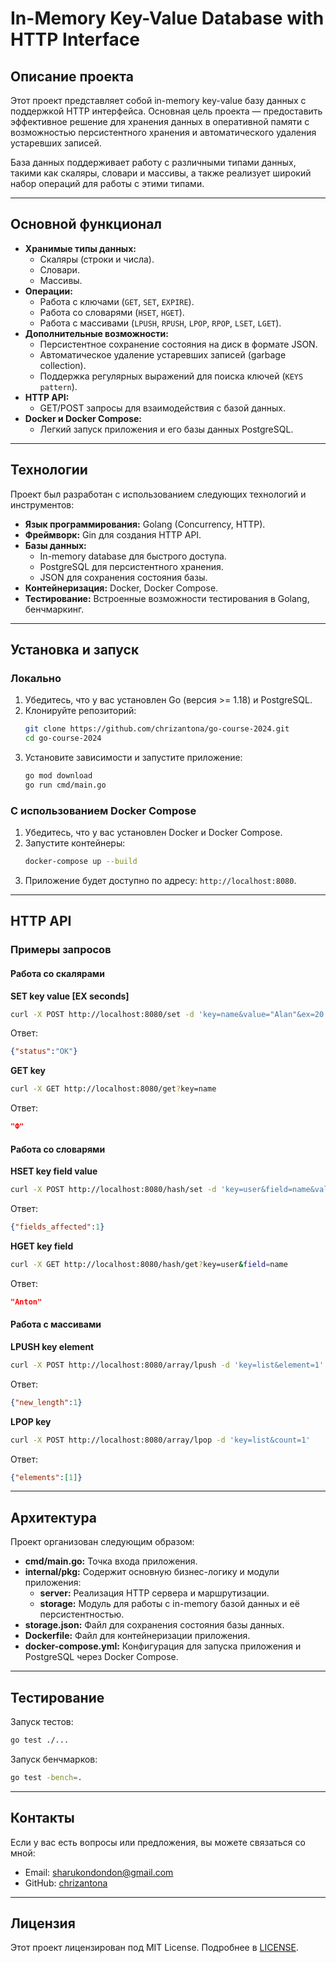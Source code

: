 # In-Memory Key-Value Database with HTTP Interface

## Описание проекта

Этот проект представляет собой in-memory key-value базу данных с поддержкой HTTP интерфейса. Основная цель проекта — предоставить эффективное решение для хранения данных в оперативной памяти с возможностью персистентного хранения и автоматического удаления устаревших записей.

База данных поддерживает работу с различными типами данных, такими как скаляры, словари и массивы, а также реализует широкий набор операций для работы с этими типами.

---

## Основной функционал

- **Хранимые типы данных:**
  - Скаляры (строки и числа).
  - Словари.
  - Массивы.
- **Операции:**
  - Работа с ключами (`GET`, `SET`, `EXPIRE`).
  - Работа со словарями (`HSET`, `HGET`).
  - Работа с массивами (`LPUSH`, `RPUSH`, `LPOP`, `RPOP`, `LSET`, `LGET`).
- **Дополнительные возможности:**
  - Персистентное сохранение состояния на диск в формате JSON.
  - Автоматическое удаление устаревших записей (garbage collection).
  - Поддержка регулярных выражений для поиска ключей (`KEYS pattern`).
- **HTTP API:**
  - GET/POST запросы для взаимодействия с базой данных.
- **Docker и Docker Compose:**
  - Легкий запуск приложения и его базы данных PostgreSQL.

---

## Технологии

Проект был разработан с использованием следующих технологий и инструментов:

- **Язык программирования:** Golang (Concurrency, HTTP).
- **Фреймворк:** Gin для создания HTTP API.
- **Базы данных:**
  - In-memory database для быстрого доступа.
  - PostgreSQL для персистентного хранения.
  - JSON для сохранения состояния базы.
- **Контейнеризация:** Docker, Docker Compose.
- **Тестирование:** Встроенные возможности тестирования в Golang, бенчмаркинг.

---

## Установка и запуск

### Локально

1. Убедитесь, что у вас установлен Go (версия >= 1.18) и PostgreSQL.
2. Клонируйте репозиторий:
   ```bash
   git clone https://github.com/chrizantona/go-course-2024.git
   cd go-course-2024
   ```
3. Установите зависимости и запустите приложение:
   ```bash
   go mod download
   go run cmd/main.go
   ```

### С использованием Docker Compose

1. Убедитесь, что у вас установлен Docker и Docker Compose.
2. Запустите контейнеры:
   ```bash
   docker-compose up --build
   ```
3. Приложение будет доступно по адресу: `http://localhost:8080`.

---

## HTTP API

### Примеры запросов

#### Работа со скалярами

**SET key value [EX seconds]**

```bash
curl -X POST http://localhost:8080/set -d 'key=name&value="Alan"&ex=20'
```

Ответ:

```json
{"status":"OK"}
```

**GET key**

```bash
curl -X GET http://localhost:8080/get?key=name
```

Ответ:

```json
"Ф"
```

#### Работа со словарями

**HSET key field value**

```bash
curl -X POST http://localhost:8080/hash/set -d 'key=user&field=name&value="Anton"'
```

Ответ:

```json
{"fields_affected":1}
```

**HGET key field**

```bash
curl -X GET http://localhost:8080/hash/get?key=user&field=name
```

Ответ:

```json
"Anton"
```

#### Работа с массивами

**LPUSH key element**

```bash
curl -X POST http://localhost:8080/array/lpush -d 'key=list&element=1'
```

Ответ:

```json
{"new_length":1}
```

**LPOP key**

```bash
curl -X POST http://localhost:8080/array/lpop -d 'key=list&count=1'
```

Ответ:

```json
{"elements":[1]}
```

---

## Архитектура

Проект организован следующим образом:

- **cmd/main.go:** Точка входа приложения.
- **internal/pkg:** Содержит основную бизнес-логику и модули приложения:
  - **server:** Реализация HTTP сервера и маршрутизации.
  - **storage:** Модуль для работы с in-memory базой данных и её персистентностью.
- **storage.json:** Файл для сохранения состояния базы данных.
- **Dockerfile:** Файл для контейнеризации приложения.
- **docker-compose.yml:** Конфигурация для запуска приложения и PostgreSQL через Docker Compose.

---

## Тестирование

Запуск тестов:

```bash
go test ./...
```

Запуск бенчмарков:

```bash
go test -bench=.
```

---

## Контакты

Если у вас есть вопросы или предложения, вы можете связаться со мной:

- Email: [sharukondondon@gmail.com](mailto\:sharukondondon@gmail.com)
- GitHub: [chrizantona](https://github.com/chrizantona)

---

## Лицензия

Этот проект лицензирован под MIT License. Подробнее в [LICENSE](./LICENSE).

